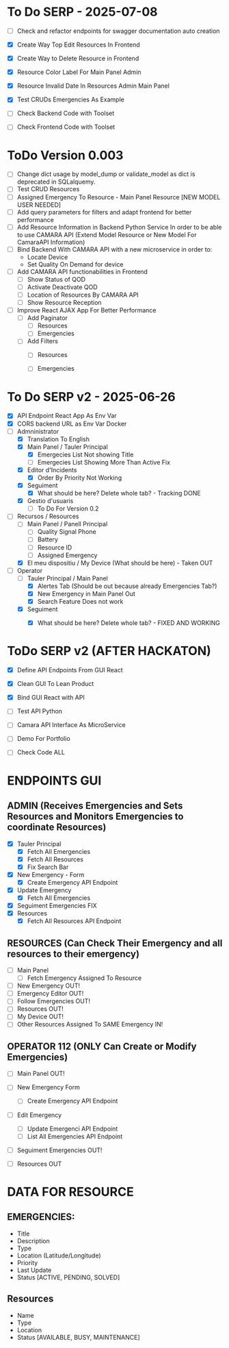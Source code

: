 # To Do SERP - 2025-07-08
- [ ] Check and refactor endpoints for swagger documentation auto creation

- [x] Create Way Top Edit Resources In Frontend
- [x] Create Way to Delete Resource in Frontend
- [x] Resource Color Label For Main Panel Admin
- [x] Resource Invalid Date In Resources Admin Main Panel 


- [x] Test CRUDs Emergencies As Example
- [ ] Check Backend Code with Toolset
- [ ] Check Frontend Code with Toolset




# ToDo Version 0.003
- [ ] Change dict usage by model_dump or validate_model as dict is deprecated in SQLalquemy.
- [ ] Test CRUD Resources
- [ ] Assigned Emergency To Resource - Main Panel Resource [NEW MODEL USER NEEDED]
- [ ] Add query parameters for filters and adapt frontend for better performance
- [ ] Add Resource Information in Backend Python Service In order to be able to use CAMARA API (Extend Model Resource or New Model For CamaraAPI Information)
- [ ] Bind Backend With CAMARA API with a new microservice in order to:
    - Locate Device
    - Set Quality On Demand for device
- [ ] Add CAMARA API functionabilities in Frontend
    - [ ] Show Status of QOD
    - [ ] Activate Deactivate QOD
    - [ ] Location of Resources By CAMARA API
    - [ ] Show Resource Reception
- [ ] Improve React AJAX App For Better Performance
    - [ ] Add Paginator
        - [ ] Resources
        - [ ] Emergencies
    - [ ] Add Filters
        - [ ] Resources
        - [ ] Emergencies
    
    


# To Do SERP v2 - 2025-06-26

- [x] API Endpoint React App As Env Var
- [x] CORS backend URL as Env Var Docker
- [ ] Admninistrator
    - [x] Translation To English
    - [x] Main Panel / Tauler Principal
        - [x] Emergecies List Not showing Title
        - [ ] Emergecies List Showing More Than Active Fix
    - [x] Editor d'Incidents
        - [x] Order By Priority Not Working
    - [x] Seguiment
        - [x] What should be here? Delete whole tab? - Tracking DONE
    - [x] Gestio d'usuaris
        - [ ] To Do For Version 0.2
- [ ] Recursos / Resources
    - [ ] Main Panel / Panell Principal
        - [ ] Quality Signal Phone
        - [ ] Battery
        - [ ] Resource ID
        - [ ] Assigned Emergency
    - [x] El meu dispositiu / My Device (What should be here) - Taken OUT
- [ ] Operator
    - [ ] Tauler Principal / Main Panel
        - [x] Alertes Tab (Should be out because already Emergencies Tab?)
        - [x] New Emergency in Main Panel Out
        - [x] Search Feature Does not work
    - [x] Seguiment
        - [x] What should be here? Delete whole tab? - FIXED AND WORKING
    
    





# ToDo SERP v2 (AFTER HACKATON)
- [x] Define API Endpoints From GUI React
- [x] Clean GUI To Lean Product
- [x] Bind GUI React with API
- [ ] Test API Python
- [ ] Camara API Interface As MicroService
- [ ] Demo For Portfolio
- [ ] Check Code ALL


# ENDPOINTS GUI

## ADMIN (Receives Emergencies and Sets Resources and Monitors Emergencies to coordinate Resources)
- [x] Tauler Principal
    - [x] Fetch All Emergencies
    - [x] Fetch All Resources
    - [x] Fix Search Bar
- [x] New Emergency - Form
    - [x] Create Emergency API Endpoint
- [x] Update Emergency
    - [x] Fetch All Emergencies
- [x] Seguiment Emergencies FIX
- [x] Resources
    - [x] Fetch All Resources API Endpoint

## RESOURCES (Can Check Their Emergency and all resources to their emergency)
- [ ] Main Panel
    - [ ] Fetch Emergency Assigned To Resource
- [ ] New Emergency OUT!
- [ ] Emergency Editor OUT!
- [ ] Follow Emergencies OUT!
- [ ] Resources OUT!
- [ ] My Device OUT!
- [ ] Other Resources Assigned To SAME Emergency IN!

## OPERATOR 112 (ONLY Can Create or Modify Emergencies)
- [ ] Main Panel OUT!
- [ ] New Emergency Form
    - [ ] Create Emergency API Endpoint
- [ ] Edit Emergency
    - [ ] Update Emergenci API Endpoint
    - [ ] List All Emergencies API Endpoint
- [ ] Seguiment Emergencies OUT!
- [ ] Resources OUT


    

# DATA FOR RESOURCE

## EMERGENCIES:
- Title
- Description
- Type
- Location (Latitude/Longitude)
- Priority
- Last Update
- Status [ACTIVE, PENDING, SOLVED]

## Resources
- Name
- Type
- Location
- Status [AVAILABLE, BUSY, MAINTENANCE]

